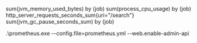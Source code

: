 sum(jvm_memory_used_bytes) by (job)
sum(process_cpu_usage) by (job)
http_server_requests_seconds_sum{uri="/search"}
sum(jvm_gc_pause_seconds_sum) by (job)

.\prometheus.exe --config.file=prometheus.yml --web.enable-admin-api
